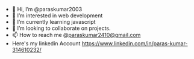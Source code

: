 - 👋 Hi, I’m @paraskumar2003
- 👀 I’m interested in web development
- 🌱 I’m currently learning javascript
- 💞️ I’m looking to collaborate on projects.
- 📫 How to reach me @paraskumar2410@gmail.com
- Here's my linkedin Account https://www.linkedin.com/in/paras-kumar-314610232/

<!---
paraskumar2003/paraskumar2003 is a ✨ special ✨ repository because its `README.md` (this file) appears on your GitHub profile.
You can click the Preview link to take a look at your changes.
--->
